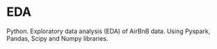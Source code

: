 # EDA
Python.
Exploratory data analysis (EDA) of AirBnB data.
Using Pyspark, Pandas, Scipy and Numpy libraries.
